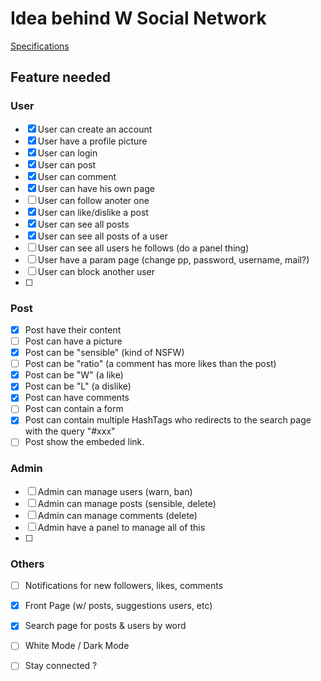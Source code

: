 # Idea behind W Social Network 

[Specifications](https://moodle.utbm.fr/pluginfile.php/280516/mod_resource/content/1/Cahier%20des%20Charges%20projet%202024%20S1.pdf)

## Feature needed

### User

- [x] User can create an account
- [x] User have a profile picture
- [x] User can login
- [x] User can post
- [x] User can comment
- [x] User can have his own page
- [ ] User can follow anoter one
- [x] User can like/dislike a post
- [x] User can see all posts
- [x] User can see all posts of a user
- [ ] User can see all users he follows (do a panel thing)
- [ ] User have a param page (change pp, password, username, mail?)
- [ ] User can block another user
- [ ] 

### Post

- [x] Post have their content
- [ ] Post can have a picture
- [x] Post can be "sensible" (kind of NSFW)
- [ ] Post can be "ratio" (a comment has more likes than the post)
- [x] Post can be "W" (a like)
- [x] Post can be "L" (a dislike)
- [x] Post can have comments
- [ ] Post can contain a form
- [x] Post can contain multiple HashTags who redirects to the search page with the query "#xxx"
- [ ] Post show the embeded link.

### Admin

- [ ] Admin can manage users (warn, ban)
- [ ] Admin can manage posts (sensible, delete)
- [ ] Admin can manage comments (delete)
- [ ] Admin have a panel to manage all of this
- [ ] 

### Others

- [ ] Notifications for new followers, likes, comments
- [x] Front Page (w/ posts, suggestions users, etc)
- [x] Search page for posts & users by word
- [ ] White Mode / Dark Mode
- [ ] Stay connected ?

